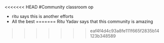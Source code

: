 <<<<<<< HEAD
#Community classroom op
- ritu says this is another efforts 
- All the best
=======
Ritu Yadav says that this community is amazing
>>>>>>> eaf4f4d4c93a8fe111f665f2835b14123b348589
